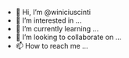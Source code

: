 - 👋 Hi, I’m @winiciuscinti
- 👀 I’m interested in ...
- 🌱 I’m currently learning ...
- 💞️ I’m looking to collaborate on ...
- 📫 How to reach me ...

<!---
winiciuscinti/winiciuscinti is a ✨ special ✨ repository because its `README.md` (this file) appears on your GitHub profile.
You can click the Preview link to take a look at your changes.
--->

